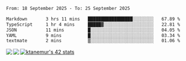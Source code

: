 <!--START_SECTION:waka-->

```txt
From: 18 September 2025 - To: 25 September 2025

Markdown       3 hrs 11 mins   █████████████████░░░░░░░░   67.89 %
TypeScript     1 hr 4 mins     █████▓░░░░░░░░░░░░░░░░░░░   22.81 %
JSON           11 mins         █░░░░░░░░░░░░░░░░░░░░░░░░   04.05 %
YAML           9 mins          █░░░░░░░░░░░░░░░░░░░░░░░░   03.34 %
textmate       2 mins          ▒░░░░░░░░░░░░░░░░░░░░░░░░   01.06 %
```

<!--END_SECTION:waka-->
<a href="https://github.com/anuraghazra/github-readme-stats">
  <img align="left" src="https://github-readme-stats.vercel.app/api?username=Tanesan&count_private=true&show_icons=true" />
<img align="left" src="https://github-readme-stats.vercel.app/api/top-langs/?username=Tanesan" />
</a>

[![ktanemur's 42 stats](https://badge42.vercel.app/api/v2/cl1wslf6s002109l771rng2w8/stats?cursusId=21&coalitionId=62)](https://github.com/JaeSeoKim/badge42)
